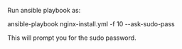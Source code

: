 


Run ansible playbook as:

ansible-playbook  nginx-install.yml -f 10 --ask-sudo-pass

This will prompt you for the sudo password.



